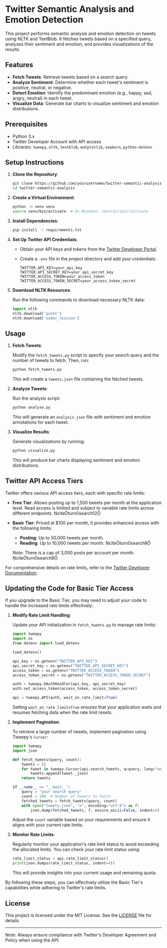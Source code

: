 # Twitter Semantic Analysis and Emotion Detection

This project performs semantic analysis and emotion detection on tweets using NLTK and TextBlob. It fetches tweets based on a specified query, analyzes their sentiment and emotion, and provides visualizations of the results.

## Features

- **Fetch Tweets**: Retrieve tweets based on a search query.
- **Analyze Sentiment**: Determine whether each tweet's sentiment is positive, neutral, or negative.
- **Detect Emotion**: Identify the predominant emotion (e.g., happy, sad, angry, neutral) in each tweet.
- **Visualize Data**: Generate bar charts to visualize sentiment and emotion distributions.

## Prerequisites

- Python 3.x
- Twitter Developer Account with API access
- Libraries: `tweepy`, `nltk`, `textblob`, `matplotlib`, `seaborn`, `python-dotenv`

## Setup Instructions

1. **Clone the Repository**:

   ```bash
   git clone https://github.com/yourusername/twitter-semantic-analysis.git
   cd twitter-semantic-analysis
   ```

2. **Create a Virtual Environment**:

   ```bash
   python -m venv venv
   source venv/bin/activate  # On Windows: venv\Scripts\activate
   ```

3. **Install Dependencies**:

   ```bash
   pip install -r requirements.txt
   ```

4. **Set Up Twitter API Credentials**:

   - Obtain your API keys and tokens from the [Twitter Developer Portal](https://developer.twitter.com/).
   - Create a `.env` file in the project directory and add your credentials:

     ```
     TWITTER_API_KEY=your_api_key
     TWITTER_API_SECRET_KEY=your_api_secret_key
     TWITTER_ACCESS_TOKEN=your_access_token
     TWITTER_ACCESS_TOKEN_SECRET=your_access_token_secret
     ```

5. **Download NLTK Resources**:

   Run the following commands to download necessary NLTK data:

   ```python
   import nltk
   nltk.download('punkt')
   nltk.download('vader_lexicon')
   ```

## Usage

1. **Fetch Tweets**:

   Modify the `fetch_tweets.py` script to specify your search query and the number of tweets to fetch. Then, run:

   ```bash
   python fetch_tweets.py
   ```

   This will create a `tweets.json` file containing the fetched tweets.

2. **Analyze Tweets**:

   Run the analysis script:

   ```bash
   python analyse.py
   ```

   This will generate an `analysis.json` file with sentiment and emotion annotations for each tweet.

3. **Visualize Results**:

   Generate visualizations by running:

   ```bash
   python visualize.py
   ```

   This will produce bar charts displaying sentiment and emotion distributions.

## Twitter API Access Tiers

Twitter offers various API access tiers, each with specific rate limits:

- **Free Tier**: Allows posting up to 1,500 tweets per month at the application level. Read access is limited and subject to variable rate limits across different endpoints. citeturn0search12

- **Basic Tier**: Priced at $100 per month, it provides enhanced access with the following limits:
  - **Posting**: Up to 50,000 tweets per month.
  - **Reading**: Up to 10,000 tweets per month. citeturn0search8

  *Note*: There is a cap of 3,000 posts per account per month. citeturn0search8

For comprehensive details on rate limits, refer to the [Twitter Developer Documentation](https://developer.twitter.com/en/docs/rate-limits).

## Updating the Code for Basic Tier Access

If you upgrade to the Basic Tier, you may need to adjust your code to handle the increased rate limits effectively:

1. **Modify Rate Limit Handling**:

   Update your API initialization in `fetch_tweets.py` to manage rate limits:

   ```python
   import tweepy
   import os
   from dotenv import load_dotenv

   load_dotenv()

   api_key = os.getenv("TWITTER_API_KEY")
   api_secret_key = os.getenv("TWITTER_API_SECRET_KEY")
   access_token = os.getenv("TWITTER_ACCESS_TOKEN")
   access_token_secret = os.getenv("TWITTER_ACCESS_TOKEN_SECRET")

   auth = tweepy.OAuthHandler(api_key, api_secret_key)
   auth.set_access_token(access_token, access_token_secret)

   api = tweepy.API(auth, wait_on_rate_limit=True)
   ```

   Setting `wait_on_rate_limit=True` ensures that your application waits and resumes fetching data when the rate limit resets.

2. **Implement Pagination**:

   To retrieve a large number of tweets, implement pagination using Tweepy's `Cursor`:

   ```python
   import tweepy
   import json

   def fetch_tweets(query, count):
       tweets = []
       for tweet in tweepy.Cursor(api.search_tweets, q=query, lang="en", tweet_mode="extended").items(count):
           tweets.append(tweet._json)
       return tweets

   if __name__ == "__main__":
       query = "your search query"
       count = 100  # Number of tweets to fetch
       fetched_tweets = fetch_tweets(query, count)
       with open("tweets.json", "w", encoding="utf-8") as f:
           json.dump(fetched_tweets, f, ensure_ascii=False, indent=4)
   ```

   Adjust the `count` variable based on your requirements and ensure it aligns with your current rate limits.

3. **Monitor Rate Limits**:

   Regularly monitor your application's rate limit status to avoid exceeding the allocated limits. You can check your rate limit status using:

   ```python
   rate_limit_status = api.rate_limit_status()
   print(json.dumps(rate_limit_status, indent=4))
   ```

   This will provide insights into your current usage and remaining quota.

By following these steps, you can effectively utilize the Basic Tier's capabilities while adhering to Twitter's rate limits.

## License

This project is licensed under the MIT License. See the [LICENSE](LICENSE) file for details.

---

*Note*: Always ensure compliance with Twitter's Developer Agreement and Policy when using the API. 